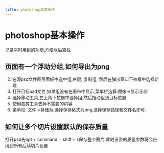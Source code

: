 ```yaml
---
title: photoshop基本操作
---
```


# photoshop基本操作

记录平时用到的功能,方便以后查找

## 页面有一个浮动分组,如何导出为png

2. 在源psd文件图层面板中选中组,右键: 复制组, 然后在弹出窗口下拉框中选择新建
3. 打开目标psd文件,如果组没有在画布中显示,菜单栏选择:图像->显示全部
4. 选择移动工具,左上角下拉框中选择组,然后拖动组到目标位置
5. 使用裁剪工具去掉不需要的内容.
6. 菜单栏: 文件->存储为.选择保存格式为png,选择保存路径和文件名即可.


## 如何让多个切片设置默认的保存质量

打开psd先opt + command + shift + s保存整个图片,此时设置的质量参数将会应用到所有后续切片设置
